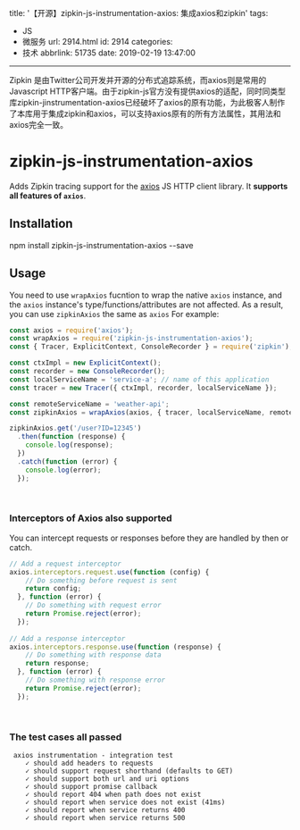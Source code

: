 title: '【开源】zipkin-js-instrumentation-axios: 集成axios和zipkin'
tags:
  - JS
  - 微服务
url: 2914.html
id: 2914
categories:
  - 技术
abbrlink: 51735
date: 2019-02-19 13:47:00
---
Zipkin 是由Twitter公司开发并开源的分布式追踪系统，而axios则是常用的Javascript HTTP客户端。由于zipkin-js官方没有提供axios的适配，同时同类型库zipkin-jinstrumentation-axios已经破坏了axios的原有功能，为此极客人制作了本库用于集成zipkin和axios，可以支持axios原有的所有方法属性，其用法和axios完全一致。

zipkin-js-instrumentation-axios
===============================

Adds Zipkin tracing support for the [axios](https://www.npmjs.com/package/axios) JS HTTP client library. It **supports all features of `axios`**.

[](https://github.com/geekeren/zipkin-js-instrumentation-axios#installation)Installation
----------------------------------------------------------------------------------------

npm install zipkin-js-instrumentation-axios --save

[](https://github.com/geekeren/zipkin-js-instrumentation-axios#usage)Usage
--------------------------------------------------------------------------

You need to use `wrapAxios` fucntion to wrap the native `axios` instance, and the `axios` instance's type/functions/attributes are not affected. As a result, you can use `zipkinAxios` the same as `axios` For example:
```javascript
const axios = require('axios');
const wrapAxios = require('zipkin-js-instrumentation-axios');
const { Tracer, ExplicitContext, ConsoleRecorder } = require('zipkin');

const ctxImpl = new ExplicitContext();
const recorder = new ConsoleRecorder();
const localServiceName = 'service-a'; // name of this application
const tracer = new Tracer({ ctxImpl, recorder, localServiceName });

const remoteServiceName = 'weather-api';
const zipkinAxios = wrapAxios(axios, { tracer, localServiceName, remoteServiceName });

zipkinAxios.get('/user?ID=12345')
  .then(function (response) {
    console.log(response);
  })
  .catch(function (error) {
    console.log(error);
  });
```
 

### [](https://github.com/geekeren/zipkin-js-instrumentation-axios#interceptors-of-axios-also-supported)Interceptors of Axios also supported

You can intercept requests or responses before they are handled by then or catch.
```js
// Add a request interceptor
axios.interceptors.request.use(function (config) {
    // Do something before request is sent
    return config;
  }, function (error) {
    // Do something with request error
    return Promise.reject(error);
  });
 
// Add a response interceptor
axios.interceptors.response.use(function (response) {
    // Do something with response data
    return response;
  }, function (error) {
    // Do something with response error
    return Promise.reject(error);
  });
```
 

### [](https://github.com/geekeren/zipkin-js-instrumentation-axios#the-test-cases-all-passed)The test cases all passed
```
 axios instrumentation - integration test
    ✓ should add headers to requests
    ✓ should support request shorthand (defaults to GET)
    ✓ should support both url and uri options
    ✓ should support promise callback
    ✓ should report 404 when path does not exist
    ✓ should report when service does not exist (41ms)
    ✓ should report when service returns 400
    ✓ should report when service returns 500
```